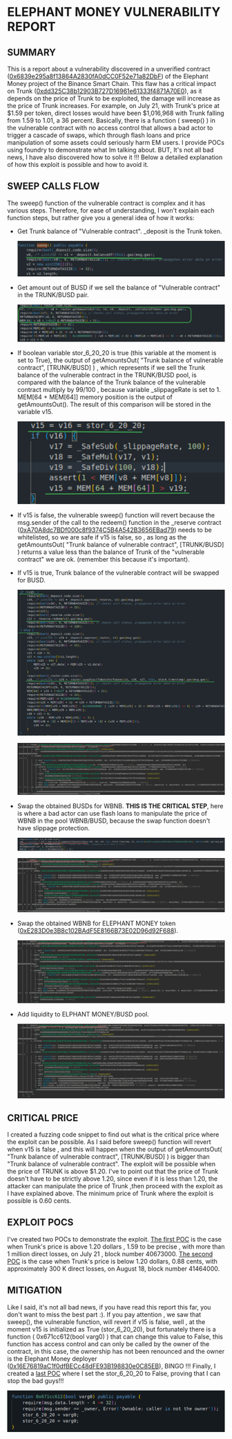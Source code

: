 # **ELEPHANT MONEY VULNERABILITY REPORT**
## **SUMMARY**
This is a report about a vulnerability discovered in a unverified contract ([0x6839e295a8f13864A2830fA0dCC0F52e71a82DbF](https://bscscan.com/address/0x6839e295a8f13864a2830fa0dcc0f52e71a82dbf)) of the Elephant Money project of the Binance Smart Chain. This flaw has a critical impact on Trunk ([0xdd325C38b12903B727D16961e61333f4871A70E0](https://bscscan.com/address/0xdd325c38b12903b727d16961e61333f4871a70e0)), as it depends on the price of Trunk to be exploited, the damage will increase as the price of Trunk increases. For example, on July 21, with Trunk's price at $1.59 per token, direct losses would have been $1,016,968 with Trunk falling from 1.59 to 1.01, a 36 percent. Basically, there is a function ( sweep() ) in the vulnerable contract with no access control that allows a bad actor to trigger a cascade of swaps, which through flash loans and price manipulation of some assets could seriously harm EM users. I provide POCs using foundry to demonstrate what Im talking about. BUT, It's not all bad news, I have also discovered how to solve it !!! Below a detailed explanation of how this exploit is possible and how to avoid it.

## **SWEEP CALLS FLOW** 
  The sweep() function of the vulnerable contract is complex and it has various steps. Therefore, for ease of understanding, I won't explain each function steps, but rather give you a general idea of ​​how it works: 

  - Get Trunk balance of "Vulnerable contract". _deposit is the Trunk token.
    
    ![Alt text](images/image1.png)

  - Get amount out of BUSD if we sell the balance of "Vulnerable contract" in the TRUNK/BUSD pair.
  
    ![Alt text](images/image2.png)

  - If boolean variable stor_6_20_20 is true (this variable at the moment is set to True), the output of getAmountsOut( "Trunk balance of vulnerable contract", [TRUNK/BUSD] ) , which represents if we sell the Trunk balance of the vulnerable contract in the TRUNK/BUSD pool, is compared with the balance of the Trunk balance of the vulnerable contract multiply by 99/100 , because variable _slippageRate is set to 1. MEM[64 + MEM[64]] memory position is the output of getAmountsOut(). The result of this comparison will be stored in the variable v15.

    ![Alt text](images/image3.png)

  - If v15 is false, the vulnerable sweep() function will revert because the msg.sender of the call to the redeem() function in the _reserve contract ([0xA70A8dc7BDf000c8f9374C5B4A542B3656EBad79](https://bscscan.com/address/0xa70a8dc7bdf000c8f9374c5b4a542b3656ebad79)) needs to be whitelisted, so we are safe if v15 is false, so , as long as the getAmountsOut( "Trunk balance of vulnerable contract", [TRUNK/BUSD] ) returns a value less than the balance of Trunk of the "vulnerable contract" we are ok. (remember this because it's important).

  - If v15 is true, Trunk balance of the vulnerable contract will be swapped for BUSD.
  
    ![Alt text](images/image4.png)

    ![Alt text](images/image5.png)

  - Swap the obtained BUSDs for WBNB. **THIS IS THE CRITICAL STEP**, here is where a bad actor can use flash loans to manipulate the price of WBNB in the pool WBNB/BUSD, because the swap function doesn't have slippage protection. 

    ![Alt text](images/image7.png)

    ![Alt text](images/image6.png)

  - Swap the obtained WBNB for ELEPHANT MONEY token ([0xE283D0e3B8c102BAdF5E8166B73E02D96d92F688](https://bscscan.com/address/0xE283D0e3B8c102BAdF5E8166B73E02D96d92F688)).

    ![Alt text](images/image8.png)

  - Add liquidity to ELPHANT MONEY/BUSD pool.

    ![Alt text](images/image9.png)
     
## **CRITICAL PRICE**
  I created a fuzzing code snippet to find out what is the critical price where the exploit can be possible. As I said before sweep() function will revert when v15 is false , and this will happen when the output of getAmountsOut( "Trunk balance of vulnerable contract", [TRUNK/BUSD] ) is bigger than "Trunk balance of vulnerable contract". The exploit will be possible when the price of TRUNK is above $1.20. I've to point out that the price of Trunk doesn't have to be strictly above 1.20, since even if it is less than 1.20, the attacker can manipulate the price of Trunk ,then proceed with the exploit as I have explained above. The minimum price of Trunk where the exploit is possible is 0.60 cents. 

## **EXPLOIT POCS** 
  I've created two POCs to demonstrate the exploit. [The first POC](POCs/poc.em.block.40673000.sol) is the case when Trunk's price is above 1.20 dollars , 1.59 to be precise , with more than 1 million direct losses, on July 21 , block number 40673000. [The second POC](POCs/poc.em.block.41464000.sol) is the case when Trunk's price is below 1.20 dollars, 0.88 cents, with approximately 300 K direct losses, on August 18, block number 41464000. 

## **MITIGATION** 
  Like I said, it's not all bad news, if you have read this report this far, you don't want to miss the best part :). If you pay attention , we saw that sweep(), the vulnerable function, will revert if v15 is false, well , at the moment v15 is initialized as True (stor_6_20_20), but fortunately there is a function ( 0x671cc612(bool varg0) ) that can change this value to False, this function has access control and can only be called by the owner of the contract, in this case, the ownership has not been renounced and the owner is the Elephant Money deployer ([0x16E76819aC1f0dfBECc48dFE93B198830e0C85EB](https://bscscan.com/address/0x16e76819ac1f0dfbecc48dfe93b198830e0c85eb)), BINGO !!! Finally, I created a [last POC](POCs/poc.em.last.poc.sol) where I set the stor_6_20_20 to False, proving that I can stop the bad guys!!!

  ![Alt text](images/image10.png)
  
















   
